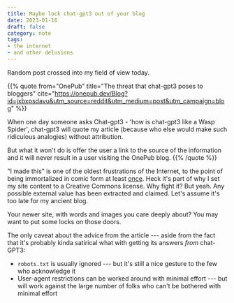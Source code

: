 ```yaml
---
title: Maybe lock chat-gpt3 out of your blog
date: 2023-01-16
draft: false
category: note
tags:
- the internet
- and other delusions
---
```


Random post crossed into my field of view today.

{{% quote
  from="OnePub"
  title="The threat that chat-gpt3 poses to bloggers"
  cite="https://onepub.dev/Blog?id=jxbxpsdavu&utm_source=reddit&utm_medium=post&utm_campaign=blog"
%}}

When one day someone asks Chat-gpt3 - 'how is chat-gpt3 like a Wasp Spider', chat-gpt3 will quote my article (because who else would make such ridiculous analogies) without attribution.

But what it won't do is offer the user a link to the source of the information and it will never result in a user visiting the OnePub blog.
{{% /quote %}}

[i-made-this]: https://nedroidcomics.tumblr.com/post/41879001445/the-internet

"I made this" is one of the oldest frustrations of the Internet, to the point of being immortalized in comic form at least [once][i-made-this].
Heck it's part of why I set my site content to a Creative Commons license.
Why fight it?
But yeah.
Any possible external value has been extracted and claimed.
Let's assume it's too late for my ancient blog.

Your newer site, with words and images you care deeply about?
You may want to put some locks on those doors.

The only caveat about the advice from the article --- aside from the fact that
it's probably kinda satirical what with getting its answers *from* chat-GPT3:

* `robots.txt` is usually ignored --- but it's still a nice gesture to the few who acknowledge it
* User-agent restrictions can be worked around with minimal effort --- but will work against the large number of folks who can't be bothered with minimal effort
